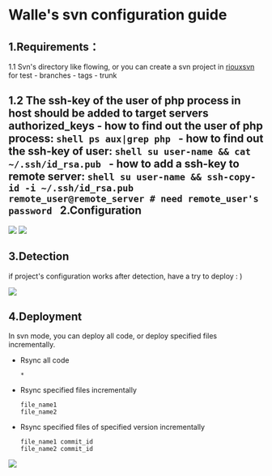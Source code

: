Walle's svn configuration guide
===============================


1.Requirements：
-----------

1.1 Svn's directory like flowing, or you can create a svn project in [riouxsvn](https://riouxsvn.com) for test
    - branches
    - tags
    - trunk

1.2 The ssh-key of the user of php process in host should be added to target servers authorized_keys
    - how to find out the user of php process:
        ```shell
        ps aux|grep php
        ```
    - how to find out the ssh-key of user:
        ```shell
        su user-name && cat ~/.ssh/id_rsa.pub
        ```
    - how to add a ssh-key to remote server:
          ```shell
          su user-name && ssh-copy-id -i ~/.ssh/id_rsa.pub remote_user@remote_server
          # need remote_user's password
          ```
2.Configuration
---------------

![](https://github.com/meolu/walle-web/blob/master/screenshots/base-svn.jpg)
![](https://github.com/meolu/walle-web/blob/master/screenshots/task.jpg)

3.Detection
-----------

if project's configuration works after detection, have a try to deploy : )

![](https://github.com/meolu/walle-web/blob/master/screenshots/detection.png)

4.Deployment
------------
In svn mode, you can deploy all code, or deploy specified files incrementally.

- Rsync all code

    ```
    *
    ```
-  Rsync specified files incrementally

    ```
    file_name1
    file_name2
    ```
-  Rsync specified files of specified version incrementally

    ```
    file_name1 commit_id
    file_name2 commit_id
    ```

![](https://github.com/meolu/walle-web/blob/master/screenshots/walle-svn-submit.jpg)
